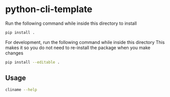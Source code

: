 # python-cli-template

Run the following command while inside this directory to install
```bash
pip install .
```

For development, run the following command while inside this directory
This makes it so you do not need to re-install the package when you make changes
```bash
pip install --editable .
```

## Usage

```bash
cliname --help
```